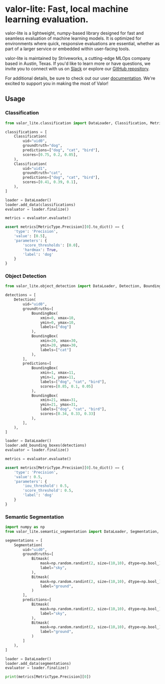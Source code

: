 # valor-lite: Fast, local machine learning evaluation.

valor-lite is a lightweight, numpy-based library designed for fast and seamless evaluation of machine learning models. It is optimized for environments where quick, responsive evaluations are essential, whether as part of a larger service or embedded within user-facing tools.

valor-lite is maintained by Striveworks, a cutting-edge MLOps company based in Austin, Texas. If you'd like to learn more or have questions, we invite you to connect with us on [Slack](https://striveworks-public.slack.com/join/shared_invite/zt-1a0jx768y-2J1fffN~b4fXYM8GecvOhA#/shared-invite/email) or explore our [GitHub repository](https://github.com/striveworks/valor).

For additional details, be sure to check out our user [documentation](https://striveworks.github.io/valor/). We're excited to support you in making the most of Valor!

## Usage

### Classification

```python
from valor_lite.classification import DataLoader, Classification, MetricType

classifications = [
    Classification(
        uid="uid0",
        groundtruth="dog",
        predictions=["dog", "cat", "bird"],
        scores=[0.75, 0.2, 0.05],
    ),
    Classification(
        uid="uid1",
        groundtruth="cat",
        predictions=["dog", "cat", "bird"],
        scores=[0.41, 0.39, 0.1],
    ),
]

loader = DataLoader()
loader.add_data(classifications)
evaluator = loader.finalize()

metrics = evaluator.evaluate()

assert metrics[MetricType.Precision][0].to_dict() == {
    'type': 'Precision',
    'value': [0.5],
    'parameters': {
        'score_thresholds': [0.0],
        'hardmax': True,
        'label': 'dog'
    }
}
```

### Object Detection

```python
from valor_lite.object_detection import DataLoader, Detection, BoundingBox, MetricType

detections = [
    Detection(
        uid="uid0",
        groundtruths=[
            BoundingBox(
                xmin=0, xmax=10,
                ymin=0, ymax=10,
                labels=["dog"]
            ),
            BoundingBox(
                xmin=20, xmax=30,
                ymin=20, ymax=30,
                labels=["cat"]
            ),
        ],
        predictions=[
            BoundingBox(
                xmin=1, xmax=11,
                ymin=1, ymax=11,
                labels=["dog", "cat", "bird"],
                scores=[0.85, 0.1, 0.05]
            ),
            BoundingBox(
                xmin=21, xmax=31,
                ymin=21, ymax=31,
                labels=["dog", "cat", "bird"],
                scores=[0.34, 0.33, 0.33]
            ),
        ],
    ),
]

loader = DataLoader()
loader.add_bounding_boxes(detections)
evaluator = loader.finalize()

metrics = evaluator.evaluate()

assert metrics[MetricType.Precision][0].to_dict() == {
    'type': 'Precision',
    'value': 0.5,
    'parameters': {
        'iou_threshold': 0.5,
        'score_threshold': 0.5,
        'label': 'dog'
    }
}
```

### Semantic Segmentation

```python
import numpy as np
from valor_lite.semantic_segmentation import DataLoader, Segmentation, Bitmask, MetricType

segmentations = [
    Segmentation(
        uid="uid0",
        groundtruths=[
            Bitmask(
                mask=np.random.randint(2, size=(10,10), dtype=np.bool_),
                label="sky",
            ),
            Bitmask(
                mask=np.random.randint(2, size=(10,10), dtype=np.bool_),
                label="ground",
            )
        ],
        predictions=[
            Bitmask(
                mask=np.random.randint(2, size=(10,10), dtype=np.bool_),
                label="sky",
            ),
            Bitmask(
                mask=np.random.randint(2, size=(10,10), dtype=np.bool_),
                label="ground",
            )
        ]
    ),
]

loader = DataLoader()
loader.add_data(segmentations)
evaluator = loader.finalize()

print(metrics[MetricType.Precision][0])
```